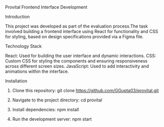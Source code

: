 Provital Frontend Interface Development

Introduction

This project was developed as part of the evaluation process.The task involved building a frontend interface using React for functionality and CSS for styling, based on design specifications provided via a Figma file.

Technology Stack

React: Used for building the user interface and dynamic interactions.
CSS: Custom CSS for styling the components and ensuring responsiveness across different screen sizes.
JavaScript: Used to add interactivity and animations within the interface.

Installation

1. Clone this repository: 
git clone https://github.com/GGupta03/provital.git

2. Navigate to the project directory:
cd provital

3. Install dependencies:
npm install

4. Run the development server:
npm start

